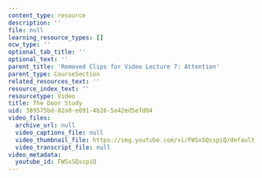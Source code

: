 ```yaml
---
content_type: resource
description: ''
file: null
learning_resource_types: []
ocw_type: ''
optional_tab_title: ''
optional_text: ''
parent_title: 'Removed Clips for Video Lecture 7: Attention'
parent_type: CourseSection
related_resources_text: ''
resource_index_text: ''
resourcetype: Video
title: The Door Study
uid: 389575bd-82a8-e091-4b26-5a42ed5efd04
video_files:
  archive_url: null
  video_captions_file: null
  video_thumbnail_file: https://img.youtube.com/vi/FWSxSQsspiQ/default.jpg
  video_transcript_file: null
video_metadata:
  youtube_id: FWSxSQsspiQ
---
```

